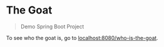 # The Goat

> Demo Spring Boot Project

To see who the goat is, go to [localhost:8080/who-is-the-goat](localhost:8080/who-is-the-goat).
